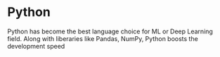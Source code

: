 # Python
Python has become the best language choice for ML or Deep Learning field. Along with liberaries like Pandas, NumPy, Python boosts the development speed
